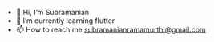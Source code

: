 - 👋 Hi, I’m Subramanian
- 🌱 I’m currently learning flutter
- 📫 How to reach me subramanianramamurthi@gmail.com

